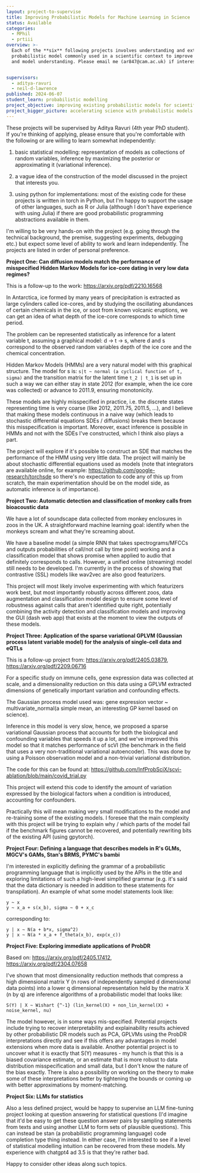 ```yaml
---
layout: project-to-supervise
title: Improving Probabilistic Models for Machine Learning in Science
status: Available
categories:
  - MPhil
  - prtiii
overview: >-
  Each of the **six** following projects involves understanding and extending an existing
  probabilistic model commonly used in a scientific context to improve usability
  and model understanding. Please email me (ar847@cam.ac.uk) if interested.


supervisors:
  - aditya-ravuri
  - neil-d-lawrence
published: 2024-06-07
student_learn: probabilistic modelling
project_objective: improving existing probabilistic models for scientific applications and/or contributing to their understanding
project_bigger_picture: accelerating science with probabilistic models
---
```

These projects will be supervised by Aditya Ravuri (4th year PhD student). If you're
thinking of applying, please ensure that you're comfortable with the following
or are willing to learn somewhat independently:


1. basic statistical modelling: representation of models as collections of random
variables, inference by maximizing the posterior or approximating it
(variational inference).  

2. a vague idea of the construction of the model discussed in the project that interests you.  

3. using python for implementations: most of the existing code for these projects is
written in torch in Python, but I'm happy to support the usage of other languages, such
as R or Julia (although I don't have experience with using Julia) if there are good
probabilistic programming abstractions available in them.  


I'm willing to be very hands-on with the project (e.g. going through the technical
background, the premise, suggesting experiments, debugging etc.) but expect some
level of ability to work and learn independently. The projects are listed in order of
personal preference.  


**Project One: Can diffusion models match the performance of misspecified Hidden Markov
Models for ice-core dating in very low data regimes?**   


This is a follow-up to the work: https://arxiv.org/pdf/2210.16568  


In Antarctica, ice formed by many years of precipitation is extracted as large cylinders
called ice-cores, and by studying the oscillating abundances of certain chemicals in the
ice, or soot from known volcanic eruptions, we can get an idea of what depth of the
ice-core corresponds to which time period.  
  
  
The problem can be represented statistically as inference for a latent variable t,
assuming a graphical model: d -> t -> s, where d and s correspond to the observed random
variables depth of the ice core and the chemical concentration.  
  
  
Hidden Markov Models (HMMs) are a very natural model with this graphical structure.
The model for s is: `s|t ~ normal (a cyclical function of t, sigma)` and the transition
matrix for the latent time `t_2 | t_1` is set up in such a way we can either stay in state
2012 (for example, when the ice core was collected) or advance to 2011.9, ensuring
monotonicity.  


These models are highly misspecified in practice, i.e. the discrete states representing
time is very coarse (like 2012, 2011.75, 2011.5, ...), and I believe that making these
models continuous in a naive way (which leads to stochastic differential equations SDEs /
diffusions) breaks them because this misspecification is important. Moreover, exact
inference is possible in HMMs and not with the SDEs I've constructed, which I think also
plays a part.  
  
  
The project will explore if it's possible to construct an SDE that matches the performance of
the HMM using very little data. The project will mainly be about stochastic differential
equations used as models (note that integrators are available online, for example: https://github.com/google-research/torchsde
so there's no expectation to code any of this up from scratch, the main experimentation
should be on the model side, as automatic inference is of importance).  
  
  
**Project Two: Automatic detection and classification of monkey calls from bioacoustic data**  
  
  
We have a lot of soundscape data collected from monkey enclosures in zoos in the UK.
A straightforward machine learning goal: identify when the monkeys scream and what
they're screaming about.  
  
  
We have a baseline model (a simple RNN that takes spectrograms/MFCCs and outputs
probabilities of call/not call by time point) working and a classification model that
shows promise when applied to audio that definitely corresponds to calls. However, a 
unified online (streaming) model still needs to be developed. I'm
currently in the process of showing that contrastive (SSL) models like wav2vec are also
good featurizers.  
  
  
This project will most likely involve experimenting with which featurizers work best, but
most importantly robustly across different zoos, data augmentation and classification
model design to ensure some level of robustness against calls that aren't identified
quite right, potentially combining the activity detection and classification models and
improving the GUI (dash web app) that exists at the moment to view the outputs of these
models.  
  
  
**Project Three: Application of the sparse variational GPLVM (Gaussian process latent variable model) for the analysis of single-cell data and eQTLs**  
  
  
This is a follow-up project from: https://arxiv.org/pdf/2405.03879, https://arxiv.org/pdf/2209.06716  
  
  
For a specific study on immune cells, gene expression data was collected at scale, and a
dimensionality reduction on this data using a GPLVM extracted dimensions of genetically
important variation and confounding effects.  
  
  
The Gaussian process model used was: gene expression vector ~ multivariate_normal(a simple
mean, an interesting GP kernel based on science).  
  
  
Inference in this model is very slow, hence, we proposed a sparse variational Gaussian
process that accounts for both the biological and confounding variables that speeds it
up a lot, and we've improved this model so that it matches performance of scVI (the
benchmark in the field that uses a very non-traditional variational autoencoder). This was
done by using a Poisson observation model and a non-trivial variational distribution.  
  
  
The code for this can be found at: https://github.com/InfProbSciX/scvi-ablation/blob/main/covid_trial.py  
  
  
This project will extend this code to identify the amount of variation expressed by the
biological factors when a condition is introduced, accounting for confounders. 

Practically
this will mean making very small modifications to the model and re-training some of the
existing models. I foresee that the main complexity with this project will be trying to
explain why / which parts of the model fail if the benchmark figures cannot be recovered,
and potentially rewriting bits of the existing API (using gpytorch).  
  
  
**Project Four: Defining a language that describes models in R's GLMs, MGCV's GAMs, Stan's BRMS, PYMC's bambi**  
  
  
I'm interested in explicitly defining the grammar of a probabilistic programming
language that is implicitly used by the APIs in the title and exploring limitations
of such a high-level simplified grammar (e.g. it's said that the data dictionary is
needed in addition to these statements for transpilation). An example of what some
model statements look like:  


```
y ~ x
y ~ x_a + s(x_b), sigma ~ 0 + x_c
```


corresponding to:  


```
y | x ~ N(a + b*x, sigma^2) 
y | x ~ N(a * x_a + f_theta(x_b), exp(x_c))
```

 
**Project Five: Exploring immediate applications of ProbDR**  
  
  
Based on: https://arxiv.org/pdf/2405.17412, https://arxiv.org/pdf/2304.07658  
  
  
I've shown that most dimensionality reduction methods that compress
a high dimensional matrix Y (n rows of independently sampled d dimensional data points)
into a lower q dimensional representation held by the matrix X (n by q) are inference
algorithms of a probabilistic model that looks like:  
  
  
`S(Y) | X ~ Wishart {^-1} (lin_kernel(X) + non_lin_kernel(X) + noise_kernel, nu) ` 
  
  
The model however, is in some ways mis-specified. Potential projects include trying to
recover interpretability and explainability results achieved by other probabilistic
DR models such as PCA, GPLVMs using the ProbDR interpretations directly and see if this
offers any advantages in model extensions when more data is available. Another potential
project is to uncover what it is exactly that S(Y) measures - my hunch is that this is a
biased covariance estimate, or an estimate that is more robust to data distribution
misspecification and small data, but I don't know the nature of the bias exactly. There
is also a possibility on working on the theory to make some of these interpretations
better by tightening the bounds or coming up with better approximations by
moment-matching.  
 
 
**Project Six: LLMs for statistics**  
 
 
Also a less defined project, would be happy to supervise an LLM fine-tuning project looking
at question answering for statistical questions (I'd imagine that it'd be easy to get these
question answer pairs by sampling statements from texts and using another LLM to form sets of
plausible questions). This can instead be stan (a probabilistic programming language) code
completion type thing instead. In either case, I'm interested to see if a level of statistical
modelling intuition can be recovered from these models. My experience with chatgpt4 ad 3.5 is
that they're rather bad.  


Happy to consider other ideas along such topics.
